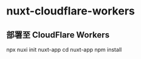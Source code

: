 # nuxt-cloudflare-workers

##  部署至 CloudFlare Workers
npx nuxi init nuxt-app
cd nuxt-app
npm install
